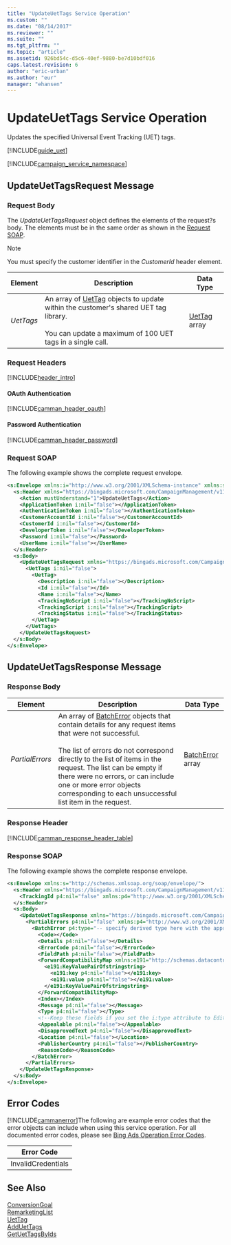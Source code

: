 ```yaml
---
title: "UpdateUetTags Service Operation"
ms.custom: ""
ms.date: "08/14/2017"
ms.reviewer: ""
ms.suite: ""
ms.tgt_pltfrm: ""
ms.topic: "article"
ms.assetid: 926bd54c-d5c6-40ef-9880-be7d10bdf016
caps.latest.revision: 6
author: "eric-urban"
ms.author: "eur"
manager: "ehansen"
---
```

# UpdateUetTags Service Operation
Updates the specified Universal Event Tracking (UET) tags.

[!INCLUDE[guide_uet](../campaign-api/includes/guide-uet.md)]

[!INCLUDE[campaign_service_namespace](../campaign-api/includes/campaign-service-namespace.md)]

## <a name="request"></a>UpdateUetTagsRequest Message

### Request Body
The *UpdateUetTagsRequest* object defines the elements of the request?s body. The elements must be in the same order as shown in the [Request SOAP](#request_soap).

> [!NOTE]
> You must specify the customer identifier in the *CustomerId* header element.

|Element|Description|Data Type|
|-----------|---------------|-------------|
|*UetTags*|An array of [UetTag](../campaign-api/uettag-data-object.md) objects to update within the customer's shared UET tag library.<br /><br />You can update a maximum of 100 UET tags in a single call.|[UetTag](../campaign-api/uettag-data-object.md) array|

### Request Headers
[!INCLUDE[header_intro](../campaign-api/includes/header-intro.md)]
#### OAuth Authentication
[!INCLUDE[camman_header_oauth](../campaign-api/includes/camman-header-oauth.md)]
#### Password Authentication
[!INCLUDE[camman_header_password](../campaign-api/includes/camman-header-password.md)]
### <a name="request_soap"></a>Request SOAP
The following example shows the complete request envelope.

```xml
<s:Envelope xmlns:i="http://www.w3.org/2001/XMLSchema-instance" xmlns:s="http://schemas.xmlsoap.org/soap/envelope/">
  <s:Header xmlns="https://bingads.microsoft.com/CampaignManagement/v11">
    <Action mustUnderstand="1">UpdateUetTags</Action>
    <ApplicationToken i:nil="false"></ApplicationToken>
    <AuthenticationToken i:nil="false"></AuthenticationToken>
    <CustomerAccountId i:nil="false"></CustomerAccountId>
    <CustomerId i:nil="false"></CustomerId>
    <DeveloperToken i:nil="false"></DeveloperToken>
    <Password i:nil="false"></Password>
    <UserName i:nil="false"></UserName>
  </s:Header>
  <s:Body>
    <UpdateUetTagsRequest xmlns="https://bingads.microsoft.com/CampaignManagement/v11">
      <UetTags i:nil="false">
        <UetTag>
          <Description i:nil="false"></Description>
          <Id i:nil="false"></Id>
          <Name i:nil="false"></Name>
          <TrackingNoScript i:nil="false"></TrackingNoScript>
          <TrackingScript i:nil="false"></TrackingScript>
          <TrackingStatus i:nil="false"></TrackingStatus>
        </UetTag>
      </UetTags>
    </UpdateUetTagsRequest>
  </s:Body>
</s:Envelope>
```

## <a name="response"></a>UpdateUetTagsResponse Message

### <a name="Body_Elements"></a>Response Body

|Element|Description|Data Type|
|-----------|---------------|-------------|
|*PartialErrors*|An array of [BatchError](../campaign-api/batcherror-data-object.md) objects that contain details for any request items that were not successful.<br /><br />The list of errors do not correspond directly to the list of items in the request. The list can be empty if there were no errors, or can include one or more error objects corresponding to each unsuccessful list item in the request.|[BatchError](../campaign-api/batcherror-data-object.md) array|

### <a name="Header_Elements"></a>Response Header
[!INCLUDE[camman_response_header_table](../campaign-api/includes/camman-response-header-table.md)]

### <a name="response_soap"></a>Response SOAP
The following example shows the complete response envelope.

```xml
<s:Envelope xmlns:s="http://schemas.xmlsoap.org/soap/envelope/">
  <s:Header xmlns="https://bingads.microsoft.com/CampaignManagement/v11">
    <TrackingId p4:nil="false" xmlns:p4="http://www.w3.org/2001/XMLSchema-instance"></TrackingId>
  </s:Header>
  <s:Body>
    <UpdateUetTagsResponse xmlns="https://bingads.microsoft.com/CampaignManagement/v11">
      <PartialErrors p4:nil="false" xmlns:p4="http://www.w3.org/2001/XMLSchema-instance">
        <BatchError p4:type="-- specify derived type here with the appropriate prefix --">
          <Code></Code>
          <Details p4:nil="false"></Details>
          <ErrorCode p4:nil="false"></ErrorCode>
          <FieldPath p4:nil="false"></FieldPath>
          <ForwardCompatibilityMap xmlns:e191="http://schemas.datacontract.org/2004/07/System.Collections.Generic" p4:nil="false">
            <e191:KeyValuePairOfstringstring>
              <e191:key p4:nil="false"></e191:key>
              <e191:value p4:nil="false"></e191:value>
            </e191:KeyValuePairOfstringstring>
          </ForwardCompatibilityMap>
          <Index></Index>
          <Message p4:nil="false"></Message>
          <Type p4:nil="false"></Type>
          <!--Keep these fields if you set the i:type attribute to EditorialError-->
          <Appealable p4:nil="false"></Appealable>
          <DisapprovedText p4:nil="false"></DisapprovedText>
          <Location p4:nil="false"></Location>
          <PublisherCountry p4:nil="false"></PublisherCountry>
          <ReasonCode></ReasonCode>
        </BatchError>
      </PartialErrors>
    </UpdateUetTagsResponse>
  </s:Body>
</s:Envelope>
```

## <a name="errors"></a>Error Codes
[!INCLUDE[cammanerror](../campaign-api/includes/cammanerror.md)]The following are example  error codes that the error objects can include when using this service operation. For all documented error codes, please see [Bing Ads Operation Error Codes](http://go.microsoft.com/fwlink/?LinkId=511884).

|Error Code|
|--------------|
|InvalidCredentials|

## See Also
[ConversionGoal](../campaign-api/conversiongoal-data-object.md)  
[RemarketingList](../campaign-api/remarketinglist-data-object.md)  
[UetTag](../campaign-api/uettag-data-object.md)  
[AddUetTags](../campaign-api/adduettags-service-operation.md)  
[GetUetTagsByIds](../campaign-api/getuettagsbyids-service-operation.md)  
